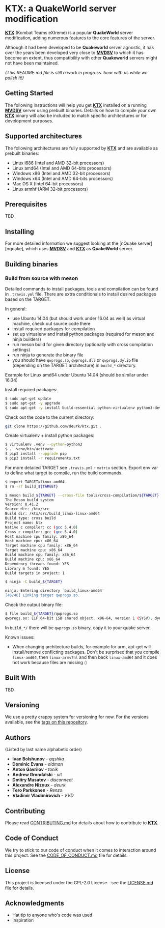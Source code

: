 # KTX: a QuakeWorld server modification

**[KTX][ktx]** (Kombat Teams eXtreme) is a popular **QuakeWorld** server modification, adding numerous features to the core features of the server.

Although it had been developed to be **Quakeworld** server agnostic, it has over the years been developed very close to **[MVDSV][mvdsv]** to which it has become an extent, thus compatibility with other **Quakeworld** servers might not have been maintained.

_(This README.md file is still a work in progress. bear with us while we polish it!)_

## Getting Started

The following instructions will help you get **[KTX][ktx]** installed on a running **[MVDSV][mvdsv]** server using prebuilt binaries. Details on how to compile your own **[KTX][ktx]** binary will also be included to match specific architectures or for development purposes.

## Supported architectures

The following architectures are fully supported by **[KTX][ktx]** and are available as prebuilt binaries:
* Linux i686 (Intel and AMD 32-bit processors)
* Linux amd64 (Intel and AMD 64-bits processors)
* Windows x86 (Intel and AMD 32-bit processors)
* Windows x64 (Intel and AMD 64-bits processors)
* Mac OS X (Intel 64-bit processors)
* Linux armhf (ARM 32-bit processors)

## Prerequisites

TBD

## Installing

For more detailed information we suggest looking at the [nQuake server][nquake], which uses **[MVDSV][mvdsv]** and **[KTX][ktx]** as **QuakeWorld** server.

## Building binaries

### Build from source with meson

Detailed commands to install packages, tools and compilation can be found in ``.travis.yml`` file.
There are extra conditionals to install desired packages based on the TARGET.

In general:

- use Ubuntu 14.04 (but should work under 16.04 as well) as virtual machine, check out source code there
- install required packages for compilation
- set up virtualenv and install python packages (required for meson and ninja builders)
- run meson build for given directory (optionally with cross compilation settings)
- run ninja to generate the binary file
- you should have ``qwprogs.so``, ``qwprogs.dll`` or ``qwprogs.dylib`` file (depending on the TARGET architecture) in ``build_*`` directory.

Example for Linux amd64 under Ubuntu 14.04 (should be similar under 16.04)

Install required packages:

```bash
$ sudo apt-get update
$ sudo apt-get -y upgrade
$ sudo apt-get -y install build-essential python-virtualenv python3-dev python3-pip ninja-build cmake gcc-multilib
```

Check out the code to the current directory:

```bash
git clone https://github.com/deurk/ktx.git .
```

Create virtualenv + install python packages:

```bash
$ virtualenv .venv --python=python3
$ . .venv/bin/activate
$ pip3 install --upgrade pip
$ pip3 install -r requirements.txt
```

For more detailed TARGET see ``.travis.yml`` - ``matrix`` section.
Export env var to define what target to compile, run the build commands.

```bash
$ export TARGET=linux-amd64
$ rm -rf build_${TARGET}

$ meson build_${TARGET} --cross-file tools/cross-compilation/${TARGET}.txt
The Meson build system
Version: 0.41.2
Source dir: /ktx/src
Build dir: /ktx/src/build_linux-linux-amd64
Build type: cross build
Project name: ktx
Native c compiler: cc (gcc 5.4.0)
Cross c compiler: gcc (gcc 5.4.0)
Host machine cpu family: x86_64
Host machine cpu: x86_64
Target machine cpu family: x86_64
Target machine cpu: x86_64
Build machine cpu family: x86_64
Build machine cpu: x86_64
Dependency threads found: YES
Library m found: YES
Build targets in project: 1

$ ninja -C build_${TARGET}

ninja: Entering directory `build_linux-amd64'
[46/46] Linking target qwprogs.so.

```

Check the output binary file:

```bash
$ file build_${TARGET}/qwprogs.so
qwprogs.so: ELF 64-bit LSB shared object, x86-64, version 1 (SYSV), dynamically linked, BuildID[sha1]=5bd27876114dbf4b0dcf6a190c90f5e800ef480c, not stripped

```

In ``build_*/`` there will be ``qwprogs.so`` binary, copy it to your quake server.

Known issues:

- When changing architecture builds, for example for arm, apt-get will install/remove conflicting packages. Don't be surprised that you compile ``linux-amd64``, then ``linux-armv7hl`` and then back ``linux-amd64`` and it does not work because files are missing :)


## Built With

TBD

## Versioning

We use a pretty crappy system for versioning for now. For the versions available, see the [tags on this repository][ktx-tags].

## Authors

(Listed by last name alphabetic order)

* **Ivan Bolshunov** - *qqshka*
* **Dominic Evans** - *oldman*
* **Anton Gavrilov** - *tonik*
* **Andrew Grondalski** - *ult*
* **Dmitry Musatov** - *disconnect*
* **Alexandre Nizoux** - *deurk*
* **Tero Parkkonen** - *Renzo*
* **Vladimir Vladimirovich** - *VVD*

## Contributing

Please read [CONTRIBUTING.md](CONTRIBUTING.md) for details about how to contribute to **[KTX][ktx]**.

## Code of Conduct

We try to stick to our code of conduct when it comes to interaction around this project. See the [CODE_OF_CONDUCT.md](CODE_OF_CONDUCT.md) file for details.

## License

This project is licensed under the GPL-2.0 License - see the [LICENSE.md](LICENSE.md) file for details.

## Acknowledgments

* Hat tip to anyone who's code was used
* Inspiration

[ktx]: https://github.com/deurk/ktx
[ktx-tags]: https://github.com/deurk/ktx/tags
[mvdsv]: https://github.com/deurk/mvdsv
[nquake-linux]: https://github.com/nQuake/server-linux
